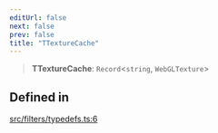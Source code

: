 ```yaml
---
editUrl: false
next: false
prev: false
title: "TTextureCache"
---
```


> **TTextureCache**: `Record`\<`string`, `WebGLTexture`\>

## Defined in

[src/filters/typedefs.ts:6](https://github.com/fabricjs/fabric.js/blob/5c1240d8b4662e45868dd33f385f941de21c8e9c/src/filters/typedefs.ts#L6)
